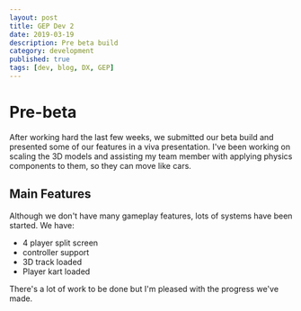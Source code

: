 ```yaml
---
layout: post
title: GEP Dev 2
date: 2019-03-19
description: Pre beta build
category: development
published: true
tags: [dev, blog, DX, GEP]
---
```


# Pre-beta

After working hard the last few weeks, we submitted our beta build and presented some of our features in a viva presentation.
I've been working on scaling the 3D models and assisting my team member with applying physics components to them, so they can move like cars.

## Main Features

Although we don't have many gameplay features, lots of systems have been started. 
We have:
- 4 player split screen
- controller support
- 3D track loaded
- Player kart loaded

There's a lot of work to be done but I'm pleased with the progress we've made.



